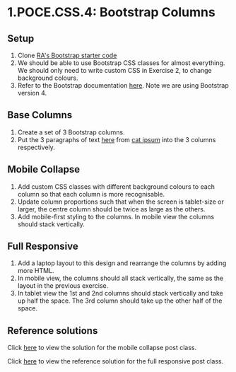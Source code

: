 # 1.POCE.CSS.4: Bootstrap Columns

## Setup

1. Clone [RA's Bootstrap starter code](https://github.com/rocketacademy/basic-bootstrap-bootcamp.git)
2. We should be able to use Bootstrap CSS classes for almost everything. We should only need to write custom CSS in Exercise 2, to change background colours. 
3. Refer to the Bootstrap documentation [here](https://getbootstrap.com/docs/4.6/getting-started/introduction/). Note we are using Bootstrap version 4.

## Base Columns

1. Create a set of 3 Bootstrap columns.
2. Put the 3 paragraphs of text [here](https://pastebin.com/pQnE44HB) from [cat ipsum](http://www.catipsum.com/index.php) into the 3 columns respectively.

## Mobile Collapse

1. Add custom CSS classes with different background colours to each column so that each column is more recognisable.
2. Update column proportions such that when the screen is tablet-size or larger, the centre column should be twice as large as the others.
3. Add mobile-first styling to the columns. In mobile view the columns should stack vertically.

## Full Responsive

1. Add a laptop layout to this design and rearrange the columns by adding more HTML.
2. In mobile view, the columns should all stack vertically, the same as the layout in the previous exercise.
3. In tablet view the 1st and 2nd columns should stack vertically and take up half the space. The 3rd column should take up the other half of the space.

## Reference solutions

Click [here](https://github.com/rocketacademy/basic-bootstrap-bootcamp/tree/solution-bootstrap-columns) to view the solution for the mobile collapse post class.

Click [here](https://github.com/rocketacademy/basic-bootstrap-bootcamp/tree/solution-bootstrap-columns-full-responsive) to view the reference solution for the full responsive post class.



